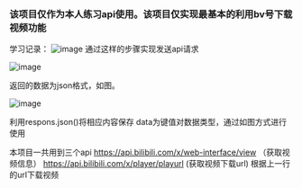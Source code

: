 ### 该项目仅作为本人练习api使用。该项目仅实现最基本的利用bv号下载视频功能

学习记录：
![image](https://github.com/user-attachments/assets/08151fed-5725-4638-85ab-e36141d518d2)
通过这样的步骤实现发送api请求

![image](https://github.com/user-attachments/assets/fa9c7b21-913b-4295-8192-2e3b880cd44d)

返回的数据为json格式，如图。

![image](https://github.com/user-attachments/assets/f980ec9c-d138-445a-adb0-b0a810c7a383)

利用respons.json()将相应内容保存
data为键值对数据类型，通过如图方式进行使用

本项目一共用到三个api
https://api.bilibili.com/x/web-interface/view （获取视频信息）
https://api.bilibili.com/x/player/playurl  (获取视频下载url)
根据上一行的url下载视频
